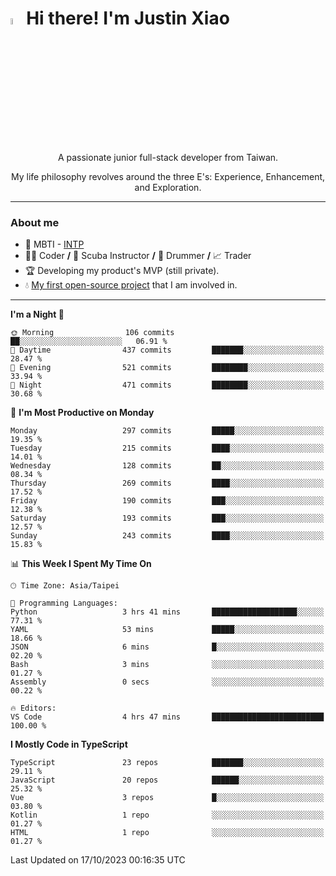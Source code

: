 # <img src="https://media.giphy.com/media/hvRJCLFzcasrR4ia7z/giphy.gif" width="5%">Hi there! I'm Justin Xiao
<p align="center">A passionate junior full-stack developer from Taiwan.  </p>
<p align="center">My life philosophy revolves around the three E's: Experience, Enhancement, and Exploration.</p>

---
### About me
- 👀 MBTI - [INTP](https://www.16personalities.com/intp-personality)
- 👨‍💻 Coder **/** 🤿 Scuba Instructor **/** 🥁 Drummer **/** 📈 Trader
- 🏆 Developing my product's MVP (still private).
- 💧 [My first open-source project](https://github.com/Game-as-a-Service/Game-Lobby-Web) that I am involved in.

---
<!--START_SECTION:waka-->
**I'm a Night 🦉** 

```text
🌞 Morning                106 commits         ██░░░░░░░░░░░░░░░░░░░░░░░   06.91 % 
🌆 Daytime                437 commits         ███████░░░░░░░░░░░░░░░░░░   28.47 % 
🌃 Evening                521 commits         ████████░░░░░░░░░░░░░░░░░   33.94 % 
🌙 Night                  471 commits         ████████░░░░░░░░░░░░░░░░░   30.68 % 
```
📅 **I'm Most Productive on Monday** 

```text
Monday                   297 commits         █████░░░░░░░░░░░░░░░░░░░░   19.35 % 
Tuesday                  215 commits         ████░░░░░░░░░░░░░░░░░░░░░   14.01 % 
Wednesday                128 commits         ██░░░░░░░░░░░░░░░░░░░░░░░   08.34 % 
Thursday                 269 commits         ████░░░░░░░░░░░░░░░░░░░░░   17.52 % 
Friday                   190 commits         ███░░░░░░░░░░░░░░░░░░░░░░   12.38 % 
Saturday                 193 commits         ███░░░░░░░░░░░░░░░░░░░░░░   12.57 % 
Sunday                   243 commits         ████░░░░░░░░░░░░░░░░░░░░░   15.83 % 
```


📊 **This Week I Spent My Time On** 

```text
🕑︎ Time Zone: Asia/Taipei

💬 Programming Languages: 
Python                   3 hrs 41 mins       ███████████████████░░░░░░   77.31 % 
YAML                     53 mins             █████░░░░░░░░░░░░░░░░░░░░   18.66 % 
JSON                     6 mins              █░░░░░░░░░░░░░░░░░░░░░░░░   02.20 % 
Bash                     3 mins              ░░░░░░░░░░░░░░░░░░░░░░░░░   01.27 % 
Assembly                 0 secs              ░░░░░░░░░░░░░░░░░░░░░░░░░   00.22 % 

🔥 Editors: 
VS Code                  4 hrs 47 mins       █████████████████████████   100.00 % 
```

**I Mostly Code in TypeScript** 

```text
TypeScript               23 repos            ███████░░░░░░░░░░░░░░░░░░   29.11 % 
JavaScript               20 repos            ██████░░░░░░░░░░░░░░░░░░░   25.32 % 
Vue                      3 repos             █░░░░░░░░░░░░░░░░░░░░░░░░   03.80 % 
Kotlin                   1 repo              ░░░░░░░░░░░░░░░░░░░░░░░░░   01.27 % 
HTML                     1 repo              ░░░░░░░░░░░░░░░░░░░░░░░░░   01.27 % 
```




 Last Updated on 17/10/2023 00:16:35 UTC
<!--END_SECTION:waka-->
